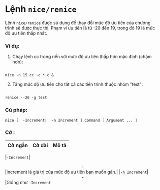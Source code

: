 
# Lệnh `nice/renice`

Lệnh `nice/renice` được sử dụng để thay đổi mức độ ưu tiên của chương trình sẽ được thực thi. 
Phạm vi ưu tiên là từ -20 đến 19, trong đó 19 là mức độ ưu tiên thấp nhất.
### Ví dụ:


1. Chạy lệnh cc trong nền với mức độ ưu tiên thấp hơn mặc định (chậm hơn):

```

nice -n 15 cc -c *.c &
```

2. Tăng mức độ ưu tiên cho tất cả các tiến trình thuộc nhóm "test":


```

renice --20 -g test

```

### Cú pháp:


```
nice [  -Increment|  -n Increment ] Command [ Argument ... ]
```


### Cờ : 


|**Cờ ngắn**   |**Cờ dài**   |**Mô tả**   |
|:---|:---|:---|

|`-Increment`|<center>-</center>|Increment là giá trị của mức độ ưu tiên bạn muốn gán.|
|`-n Increment`|<center>-</center>|Giống như `-Increment`

